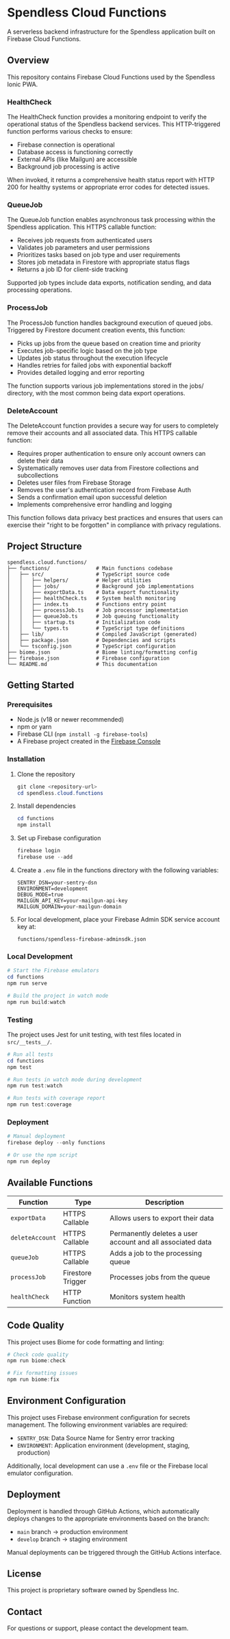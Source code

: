 # Spendless Cloud Functions

A serverless backend infrastructure for the Spendless application built on Firebase Cloud Functions.

## Overview

This repository contains Firebase Cloud Functions used by the Spendless Ionic PWA.

### HealthCheck

The HealthCheck function provides a monitoring endpoint to verify the operational status of the Spendless backend services. This HTTP-triggered function performs various checks to ensure:

- Firebase connection is operational
- Database access is functioning correctly
- External APIs (like Mailgun) are accessible
- Background job processing is active

When invoked, it returns a comprehensive health status report with HTTP 200 for healthy systems or appropriate error codes for detected issues.

### QueueJob

The QueueJob function enables asynchronous task processing within the Spendless application. This HTTPS callable function:

- Receives job requests from authenticated users
- Validates job parameters and user permissions
- Prioritizes tasks based on job type and user requirements
- Stores job metadata in Firestore with appropriate status flags
- Returns a job ID for client-side tracking

Supported job types include data exports, notification sending, and data processing operations.

### ProcessJob

The ProcessJob function handles background execution of queued jobs. Triggered by Firestore document creation events, this function:

- Picks up jobs from the queue based on creation time and priority
- Executes job-specific logic based on the job type
- Updates job status throughout the execution lifecycle
- Handles retries for failed jobs with exponential backoff
- Provides detailed logging and error reporting

The function supports various job implementations stored in the jobs/ directory, with the most common being data export operations.

### DeleteAccount

The DeleteAccount function provides a secure way for users to completely remove their accounts and all associated data. This HTTPS callable function:

- Requires proper authentication to ensure only account owners can delete their data
- Systematically removes user data from Firestore collections and subcollections
- Deletes user files from Firebase Storage
- Removes the user's authentication record from Firebase Auth
- Sends a confirmation email upon successful deletion
- Implements comprehensive error handling and logging

This function follows data privacy best practices and ensures that users can exercise their "right to be forgotten" in compliance with privacy regulations.

## Project Structure

```
spendless.cloud.functions/
├── functions/               # Main functions codebase
│   ├── src/                 # TypeScript source code
│   │   ├── helpers/         # Helper utilities
│   │   ├── jobs/            # Background job implementations
│   │   ├── exportData.ts    # Data export functionality
│   │   ├── healthCheck.ts   # System health monitoring
│   │   ├── index.ts         # Functions entry point
│   │   ├── processJob.ts    # Job processor implementation
│   │   ├── queueJob.ts      # Job queuing functionality
│   │   ├── startup.ts       # Initialization code
│   │   └── types.ts         # TypeScript type definitions
│   ├── lib/                 # Compiled JavaScript (generated)
│   ├── package.json         # Dependencies and scripts
│   └── tsconfig.json        # TypeScript configuration
├── biome.json               # Biome linting/formatting config
├── firebase.json            # Firebase configuration
└── README.md                # This documentation
```

## Getting Started

### Prerequisites

- Node.js (v18 or newer recommended)
- npm or yarn
- Firebase CLI (`npm install -g firebase-tools`)
- A Firebase project created in the [Firebase Console](https://console.firebase.google.com/)

### Installation

1. Clone the repository
   ```powershell
   git clone <repository-url>
   cd spendless.cloud.functions
   ```

2. Install dependencies
   ```powershell
   cd functions
   npm install
   ```

3. Set up Firebase configuration
   ```powershell
   firebase login
   firebase use --add
   ```

4. Create a `.env` file in the functions directory with the following variables:
   ```
   SENTRY_DSN=your-sentry-dsn
   ENVIRONMENT=development
   DEBUG_MODE=true
   MAILGUN_API_KEY=your-mailgun-api-key
   MAILGUN_DOMAIN=your-mailgun-domain
   ```

5. For local development, place your Firebase Admin SDK service account key at:
   ```
   functions/spendless-firebase-adminsdk.json
   ```

### Local Development

```powershell
# Start the Firebase emulators
cd functions
npm run serve

# Build the project in watch mode
npm run build:watch
```

### Testing

The project uses Jest for unit testing, with test files located in `src/__tests__/`.

```powershell
# Run all tests
cd functions
npm test

# Run tests in watch mode during development
npm run test:watch

# Run tests with coverage report
npm run test:coverage
```

### Deployment

```powershell
# Manual deployment
firebase deploy --only functions

# Or use the npm script
npm run deploy
```

## Available Functions

| Function | Type | Description |
|----------|------|-------------|
| `exportData` | HTTPS Callable | Allows users to export their data |
| `deleteAccount` | HTTPS Callable | Permanently deletes a user account and all associated data |
| `queueJob` | HTTPS Callable | Adds a job to the processing queue |
| `processJob` | Firestore Trigger | Processes jobs from the queue |
| `healthCheck` | HTTP Function | Monitors system health |

## Code Quality

This project uses Biome for code formatting and linting:

```powershell
# Check code quality
npm run biome:check

# Fix formatting issues
npm run biome:fix
```

## Environment Configuration

This project uses Firebase environment configuration for secrets management. The following environment variables are required:

- `SENTRY_DSN`: Data Source Name for Sentry error tracking
- `ENVIRONMENT`: Application environment (development, staging, production)

Additionally, local development can use a `.env` file or the Firebase local emulator configuration.

## Deployment

Deployment is handled through GitHub Actions, which automatically deploys changes to the appropriate environments based on the branch:

- `main` branch → production environment
- `develop` branch → staging environment

Manual deployments can be triggered through the GitHub Actions interface.

## License

This project is proprietary software owned by Spendless Inc.

## Contact

For questions or support, please contact the development team.
